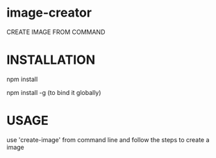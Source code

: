 # image-creator

CREATE IMAGE FROM COMMAND

# INSTALLATION

npm install 

npm install -g  (to bind it globally)

# USAGE
use 'create-image' from command line and follow the steps to create a image
